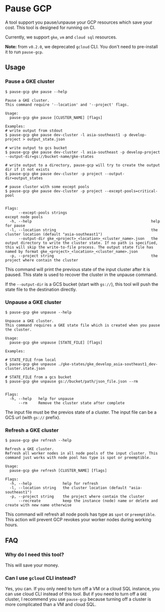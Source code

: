 # Pause GCP

A tool support you pause/unpause your GCP resources which save your cost. This tool is designed for running on CI.

Currently, we support `gke`, `vm` and `cloud sql` resources.

**Note:** from `v0.2.0`, we deprecated `gcloud` CLI. You don't need to pre-install it to run `pause-gcp`.


## Usage

### Pause a GKE cluster
```console
$ pause-gcp gke pause --help

Pause a GKE cluster.
This command require '--location' and '--project' flags.

Usage:
  pause-gcp gke pause [CLUSTER_NAME] [flags]

Examples:
# write output from stdout
$ pause-gcp gke pause dev-cluster -l asia-southeast1 -p develop-project > output_state.json

# write output to gcs bucket
$ pause-gcp gke pause dev-cluster -l asia-southeast -p develop-project --output-dir=gs://bucket-name/gke-states

# write output to a directory, pause-gcp will try to create the output dir if it not exists
$ pause-gcp gke pause dev-cluster -p project --output-dir=output_states

# pause cluster with some except pools
$ pause-gcp gke pause dev-cluster -p project --except-pools=critical-pool


Flags:
      --except-pools strings                                      except node pools
  -h, --help                                                      help for pause
  -l, --location string                                           the cluster location (default "asia-southeast1")
      --output-dir gke_<project>_<location>_<cluster_name>.json   the output directory to write the cluster state. If no path is specified, this will skip the write-to-file process. The output state file has named by format gke_<project>_<location>_<cluster_name>.json
  -p, --project string                                            the project where contain the cluster
```

This command will print the previous state of the input cluster after it is paused. This state is used to recover the cluster in the unpause command.

If the `--output-dir` is a GCS bucket (start with `gs://`), this tool will push the state file to the destination directly.

### Unpause a GKE cluster

```console
$ pause-gcp gke unpause --help

Unpause a GKE cluster.
This command requires a GKE state file which is created when you pause the cluster.

Usage:
  pause-gcp gke unpause [STATE_FILE] [flags]

Examples:

# STATE_FILE from local
$ pause-gcp gke unpause ./gke-states/gke_develop_asia-southeast1_dev-cluster.state.json

# STATE_FILE from a gcs bucket
$ pause-gcp gke unpause gs://bucket/path/json_file.json --rm


Flags:
  -h, --help   help for unpause
      --rm     Remove the cluster state after complete
```
The input file must be the previos state of a cluster. The input file can be a GCS url (with `gs://` prefix).

### Refresh a GKE cluster

```console
$ pause-gcp gke refresh --help

Refresh a GKE cluster.
Refresh all worker nodes in all node pools of the input cluster. This command just works with node pool has type is spot or preemptible.

Usage:
  pause-gcp gke refresh [CLUSTER_NAME] [flags]

Flags:
  -h, --help              help for refresh
  -l, --location string   the cluster location (default "asia-southeast1")
  -p, --project string    the project where contain the cluster
      --recreate          keep the instance (node) name or delete and create with new name otherwise
```

This command will refresh all node pools has type as `spot` or `preemptible`. This action will prevent GCP revokes your worker nodes during working hours.

## FAQ

### Why do I need this tool?
This will save your money.

### Can I use `gcloud` CLI instead?
Yes, you can. If you only need to turn off a VM or a cloud SQL instance,
you can use cloud CLI instead of this tool. But if you need to turn off a `GKE` cluster, I recommend you use `pause-gcp` because turning off a cluster is more complicated than a VM and cloud SQL.
